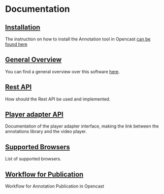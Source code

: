 # Documentation

## [Installation](opencast-installation.md)
The instruction on how to install the Annotation tool in Opencast
[can be found here](documentation/opencast-installation.md)

## [General Overview](overview.md)
You can find a general overview over this software [here](overview.md).

## [Rest API](Rest-API.md)
How should the Rest API be used and implemented.

## [Player adapter API](Player-adapter-API.md)
Documentation of the player adapter interface, making the link between the annotations library and the video player.

## [Supported Browsers](Supported-browsers.md)
List of supported browsers.

## [Workflow for Publication](workflow.md)
Workflow for Annotation Publication in Opencast
